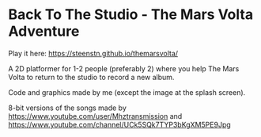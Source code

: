 # Back To The Studio - The Mars Volta Adventure

Play it here: https://steenstn.github.io/themarsvolta/

A 2D platformer for 1-2 people (preferably 2) where you help The Mars Volta to return to the studio to record a new album.

Code and graphics made by me (except the image at the splash screen).

8-bit versions of the songs made by https://www.youtube.com/user/Mhztransmission and https://www.youtube.com/channel/UCk5SQk7TYP3bKgXM5PE9Jpg
